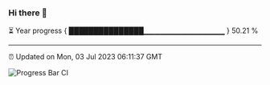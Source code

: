 ### Hi there 👋

⏳ Year progress { ███████████████▁▁▁▁▁▁▁▁▁▁▁▁▁▁▁ } 50.21 %

---

⏰ Updated on Mon, 03 Jul 2023 06:11:37 GMT

![Progress Bar CI](https://github.com/Shyam-Makwana/GitHub-Actions-Demo/workflows/Progress%20Bar%20CI/badge.svg)
